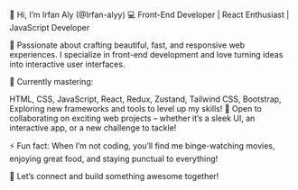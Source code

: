 <meta name="google-site-verification" content="AXFJWKcssFziDv6rEtac8RsDhBS3T1eQm5zBE0wHQOU" />
👋 Hi, I’m Irfan Aly (@Irfan-alyy)
💻 Front-End Developer | React Enthusiast | JavaScript Developer

🚀 Passionate about crafting beautiful, fast, and responsive web experiences. I specialize in front-end development and love turning ideas into interactive user interfaces.

🌱 Currently mastering:

HTML, CSS, JavaScript,
React, Redux, Zustand,
Tailwind CSS, Bootstrap,
Exploring new frameworks and tools to level up my skills!
🤝 Open to collaborating on exciting web projects – whether it’s a sleek UI, an interactive app, or a new challenge to tackle!

⚡ Fun fact: When I’m not coding, you’ll find me binge-watching movies, enjoying great food, and staying punctual to everything!

💬 Let’s connect and build something awesome together!
